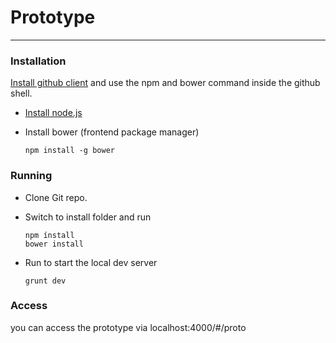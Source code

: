 # Prototype

***

### Installation

[Install github client](https://windows.github.com/) and use the npm and bower command inside the github shell.

* [Install node.js](http://nodejs.org/download/)
* Install bower (frontend package manager)

	```
	npm install -g bower
	```

### Running

* Clone Git repo.
* Switch to install folder and run

	```
	npm ínstall
	bower install
	```
* Run to start the local dev server

 	```
	grunt dev
	```

### Access

you can access the prototype via localhost:4000/#/proto

